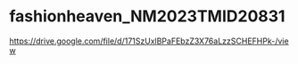# fashionheaven_NM2023TMID20831


https://drive.google.com/file/d/171SzUxlBPaFEbzZ3X76aLzzSCHEFHPk-/view

